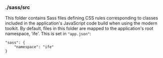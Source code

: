 ### ./sass/src

This folder contains Sass files defining CSS rules corresponding to classes
included in the application's JavaScript code build when using the modern toolkit.
By default, files in this folder are mapped to the application's root namespace, 'ife'.
This is set in `"app.json"`:

    "sass": {
        "namespace": "ife"
    }